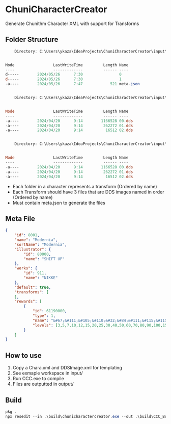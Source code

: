 # ChuniCharacterCreator
Generate Chunithm Character XML with support for Transforms

## Folder Structure
```powershell
    Directory: C:\Users\ykaza\IdeaProjects\ChuniCharacterCreator\input\ANKE\Snow White


Mode                 LastWriteTime         Length Name
----                 -------------         ------ ----
d-----        2024/05/26      7:30                0
d-----        2024/05/26      7:30                1
-a----        2024/05/26      7:47            521 meta.json


    Directory: C:\Users\ykaza\IdeaProjects\ChuniCharacterCreator\input\ANKE\Snow White\0


Mode                 LastWriteTime         Length Name
----                 -------------         ------ ----
-a----        2024/04/20      9:14        1166528 00.dds
-a----        2024/04/20      9:14         262272 01.dds
-a----        2024/04/20      9:14          16512 02.dds


    Directory: C:\Users\ykaza\IdeaProjects\ChuniCharacterCreator\input\ANKE\Snow White\1


Mode                 LastWriteTime         Length Name
----                 -------------         ------ ----
-a----        2024/04/20      9:14        1166528 00.dds
-a----        2024/04/20      9:14         262272 01.dds
-a----        2024/04/20      9:14          16512 02.dds
```
- Each folder in a character represents a transform (Ordered by name)
- Each Transform should have 3 files that are DDS images named in order (Ordered by name)
- Must contain meta.json to generate the files

## Meta File
```json
{
	"id": 8001,
	"name": "Modernia",
	"sortName": "Modernia",
	"illustrator": {
		"id": 80000,
		"name": "SHIFT UP"
	},
	"works": {
		"id": 911,
		"name": "NIKKE"
	},
	"default": true,
	"transforms": [
	],
	"rewards": [
		{
			"id": 61190000,
			"type": 1,
			"name": "&#67;&#111;&#105;&#110;&#32;&#84;&#111;&#115;&#115;&#32;&#83;&#101;&#101;&#100;&#215;1",
			"levels": [3,5,7,10,12,15,20,25,30,40,50,60,70,80,90,100,150,200]
		}
	]
}
```

## How to use
1. Copy a Chara.xml and DDSImage.xml for templating
2. See exmaple workspace in input/
3. Run CCC.exe to compile
4. Files are outputted in output/

## Build
```powershell
pkg .
npx resedit --in .\build\chunicharactercreator.exe --out .\build\CCC_Build.exe --icon 1,..\sos-kirishima\icon.ico --no-grow --company-name "Academy City Research P.S.R." --file-description "Chunithm XML Compiler" --product-version 1.0.0.0 --product-name 'ChuniCharacterCreator'
```
